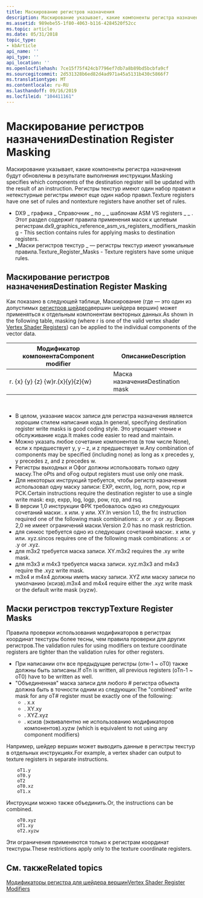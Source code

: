 ```yaml
---
title: Маскирование регистров назначения
description: Маскирование указывает, какие компоненты регистра назначения будут обновлены в результате выполнения инструкции. Регистры текстур имеют один набор правил и нетекстурные регистры имеют еще один набор правил.
ms.assetid: 989ebe55-1f80-4063-b116-4284520f52cc
ms.topic: article
ms.date: 05/31/2018
topic_type:
- kbArticle
api_name: ''
api_type: ''
api_location: ''
ms.openlocfilehash: 7ce15f75f424cb7796ef7db7a8b89bd5bcbfa9cf
ms.sourcegitcommit: 2d531328b6ed82d4ad971a45a5131b430c5866f7
ms.translationtype: MT
ms.contentlocale: ru-RU
ms.lasthandoff: 09/16/2019
ms.locfileid: "104411161"
---
```

# <a name="destination-register-masking"></a><span data-ttu-id="9b9d4-104">Маскирование регистров назначения</span><span class="sxs-lookup"><span data-stu-id="9b9d4-104">Destination Register Masking</span></span>

<span data-ttu-id="9b9d4-105">Маскирование указывает, какие компоненты регистра назначения будут обновлены в результате выполнения инструкции.</span><span class="sxs-lookup"><span data-stu-id="9b9d4-105">Masking specifies which components of the destination register will be updated with the result of an instruction.</span></span> <span data-ttu-id="9b9d4-106">Регистры текстур имеют один набор правил и нетекстурные регистры имеют еще один набор правил.</span><span class="sxs-lookup"><span data-stu-id="9b9d4-106">Texture registers have one set of rules and nontexture registers have another set of rules.</span></span>

-   <span data-ttu-id="9b9d4-107">DX9 \_ графика \_ Справочник \_ по \_ \_ шаблонам ASM VS registers \_ \_ . Этот раздел содержит правила применения масок к целевым регистрам.</span><span class="sxs-lookup"><span data-stu-id="9b9d4-107">dx9\_graphics\_reference\_asm\_vs\_registers\_modifiers\_masking - This section contains rules for applying masks to destination registers.</span></span>
-   <span data-ttu-id="9b9d4-108">\_Маски регистров текстур \_ — регистры текстур имеют уникальные правила.</span><span class="sxs-lookup"><span data-stu-id="9b9d4-108">Texture\_Register\_Masks - Texture registers have some unique rules.</span></span>

## <a name="destination-register-masking"></a><span data-ttu-id="9b9d4-109">Маскирование регистров назначения</span><span class="sxs-lookup"><span data-stu-id="9b9d4-109">Destination Register Masking</span></span>

<span data-ttu-id="9b9d4-110">Как показано в следующей таблице, Маскирование (где — это один из допустимых [регистров шейдера](dx9-graphics-reference-asm-vs-registers.md)вершин шейдера вершин) может применяться к отдельным компонентам векторных данных.</span><span class="sxs-lookup"><span data-stu-id="9b9d4-110">As shown in the following table, masking (where r is one of the valid vertex shader [Vertex Shader Registers](dx9-graphics-reference-asm-vs-registers.md)) can be applied to the individual components of the vector data.</span></span>



| <span data-ttu-id="9b9d4-111">Модификатор компонента</span><span class="sxs-lookup"><span data-stu-id="9b9d4-111">Component modifier</span></span> | <span data-ttu-id="9b9d4-112">Описание</span><span class="sxs-lookup"><span data-stu-id="9b9d4-112">Description</span></span>      |
|--------------------|------------------|
| <span data-ttu-id="9b9d4-113">r. {x} {y} {z} {w}</span><span class="sxs-lookup"><span data-stu-id="9b9d4-113">r.{x}{y}{z}{w}</span></span>     | <span data-ttu-id="9b9d4-114">Маска назначения</span><span class="sxs-lookup"><span data-stu-id="9b9d4-114">Destination mask</span></span> |



 

-   <span data-ttu-id="9b9d4-115">В целом, указание масок записи для регистра назначения является хорошим стилем написания кода.</span><span class="sxs-lookup"><span data-stu-id="9b9d4-115">In general, specifying destination register write masks is good coding style.</span></span> <span data-ttu-id="9b9d4-116">Это упрощает чтение и обслуживание кода.</span><span class="sxs-lookup"><span data-stu-id="9b9d4-116">It makes code easier to read and maintain.</span></span>
-   <span data-ttu-id="9b9d4-117">Можно указать любое сочетание компонентов (в том числе None), если x предшествует y, y – z, и z предшествует w.</span><span class="sxs-lookup"><span data-stu-id="9b9d4-117">Any combination of components may be specified (including none) as long as x precedes y, y precedes z, and z precedes w.</span></span>
-   <span data-ttu-id="9b9d4-118">Регистры выходных и Офог должны использовать только одну маску.</span><span class="sxs-lookup"><span data-stu-id="9b9d4-118">The oPts and oFog output registers must use only one mask.</span></span>
-   <span data-ttu-id="9b9d4-119">Для некоторых инструкций требуется, чтобы регистр назначения использовал одну маску записи: EXP, експп, log, логп, pow, rcp и РСК.</span><span class="sxs-lookup"><span data-stu-id="9b9d4-119">Certain instructions require the destination register to use a single write mask: exp, expp, log, logp, pow, rcp, and rsq.</span></span>
-   <span data-ttu-id="9b9d4-120">В версии 1,0 инструкции ФРК требовалось одно из следующих сочетаний маски:. x или. y или. XY.</span><span class="sxs-lookup"><span data-stu-id="9b9d4-120">In version 1.0, the frc instruction required one of the following mask combinations: .x or .y or .xy.</span></span> <span data-ttu-id="9b9d4-121">Версия 2,0 не имеет ограничений маски.</span><span class="sxs-lookup"><span data-stu-id="9b9d4-121">Version 2.0 has no mask restriction.</span></span>
-   <span data-ttu-id="9b9d4-122">для синкос требуется одно из следующих сочетаний маски:. x или. y или. xyz.</span><span class="sxs-lookup"><span data-stu-id="9b9d4-122">sincos requires one of the following mask combinations: .x or .y or .xyz.</span></span>
-   <span data-ttu-id="9b9d4-123">для m3x2 требуется маска записи. XY.</span><span class="sxs-lookup"><span data-stu-id="9b9d4-123">m3x2 requires the .xy write mask.</span></span>
-   <span data-ttu-id="9b9d4-124">для m3x3 и m4x3 требуется маска записи. xyz.</span><span class="sxs-lookup"><span data-stu-id="9b9d4-124">m3x3 and m4x3 require the .xyz write mask.</span></span>
-   <span data-ttu-id="9b9d4-125">m3x4 и m4x4 должны иметь маску записи. XYZ или маску записи по умолчанию (ксизв).</span><span class="sxs-lookup"><span data-stu-id="9b9d4-125">m3x4 and m4x4 require either the .xyz write mask or the default write mask (xyzw).</span></span>

## <a name="texture-register-masks"></a><span data-ttu-id="9b9d4-126">Маски регистров текстур</span><span class="sxs-lookup"><span data-stu-id="9b9d4-126">Texture Register Masks</span></span>

<span data-ttu-id="9b9d4-127">Правила проверки использования модификаторов в регистрах координат текстуры более тесны, чем правила проверки для других регистров.</span><span class="sxs-lookup"><span data-stu-id="9b9d4-127">The validation rules for using modifiers on texture coordinate registers are tighter than the validation rules for other registers.</span></span>

-   <span data-ttu-id="9b9d4-128">При написании отн все предыдущие регистры (отн-1 ~ oT0) также должны быть записаны.</span><span class="sxs-lookup"><span data-stu-id="9b9d4-128">If oTn is written, all previous registers (oTn-1 ~ oT0) have to be written as well.</span></span>
-   <span data-ttu-id="9b9d4-129">"Объединенная" маска записи для любого \# регистра объекта должна быть в точности одним из следующих:</span><span class="sxs-lookup"><span data-stu-id="9b9d4-129">The "combined" write mask for any oT\# register must be exactly one of the following:</span></span>
    -   <span data-ttu-id="9b9d4-130">. x</span><span class="sxs-lookup"><span data-stu-id="9b9d4-130">.x</span></span>
    -   <span data-ttu-id="9b9d4-131">. XY</span><span class="sxs-lookup"><span data-stu-id="9b9d4-131">.xy</span></span>
    -   <span data-ttu-id="9b9d4-132">. XYZ</span><span class="sxs-lookup"><span data-stu-id="9b9d4-132">.xyz</span></span>
    -   <span data-ttu-id="9b9d4-133">. ксизв (эквивалентно не использованию модификаторов компонентов)</span><span class="sxs-lookup"><span data-stu-id="9b9d4-133">.xyzw (which is equivalent to not using any component modifiers)</span></span>

<span data-ttu-id="9b9d4-134">Например, шейдер вершин может выводить данные в регистры текстур в отдельных инструкциях.</span><span class="sxs-lookup"><span data-stu-id="9b9d4-134">For example, a vertex shader can output to texture registers in separate instructions.</span></span>


```
    oT1.y  
    oT0.y  
    oT2  
    oT0.xz  
    oT1.x
```



<span data-ttu-id="9b9d4-135">Инструкции можно также объединить.</span><span class="sxs-lookup"><span data-stu-id="9b9d4-135">Or, the instructions can be combined.</span></span>


```
    oT0.xyz  
    oT1.xy  
    oT2.xyzw    
```



<span data-ttu-id="9b9d4-136">Эти ограничения применяются только к регистрам координат текстуры.</span><span class="sxs-lookup"><span data-stu-id="9b9d4-136">These restrictions apply only to the texture coordinate registers.</span></span>

## <a name="related-topics"></a><span data-ttu-id="9b9d4-137">См. также</span><span class="sxs-lookup"><span data-stu-id="9b9d4-137">Related topics</span></span>

<dl> <dt>

[<span data-ttu-id="9b9d4-138">Модификаторы регистра для шейдера вершин</span><span class="sxs-lookup"><span data-stu-id="9b9d4-138">Vertex Shader Register Modifiers</span></span>](dx9-graphics-reference-asm-vs-registers-modifiers.md)
</dt> </dl>

 

 




